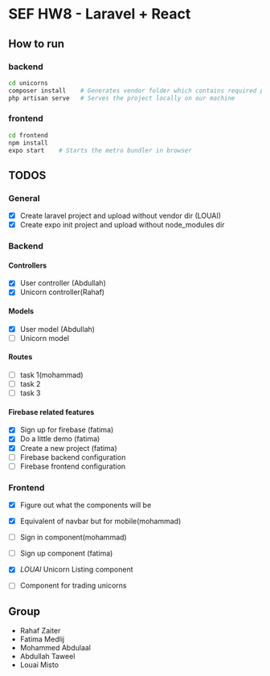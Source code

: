 # SEF HW8 - Laravel + React

## How to run
### backend
``` sh
cd unicorns
composer install    # Generates vendor folder which contains required packages
php artisan serve   # Serves the project locally on our machine
```
### frontend
``` sh
cd frontend
npm install  
expo start    # Starts the metro bundler in browser
```

## TODOS
### General
- [x] Create laravel project and upload without vendor dir (LOUAI)
- [x] Create expo init project and upload without node_modules dir
### Backend
#### Controllers
- [x] User controller (Abdullah)
- [x] Unicorn controller(Rahaf)
#### Models
- [x] User model (Abdullah)
- [ ] Unicorn model
#### Routes
- [ ] task 1(mohammad)
- [ ] task 2
- [ ] task 3
#### Firebase related features
- [x] Sign up for firebase (fatima)
- [x] Do a little demo (fatima)
- [x] Create a new project (fatima)
- [ ] Firebase backend configuration
- [ ] Firebase frontend configuration
### Frontend
- [x] Figure out what the components will be
- [x] Equivalent of navbar but for mobile(mohammad)
- [ ] Sign in component(mohammad)
- [ ] Sign up component (fatima)
- [x] *LOUAI* Unicorn Listing component
- [ ] Component for trading unicorns


## Group
- Rahaf Zaiter
- Fatima Medlij
- Mohammed Abdulaal
- Abdullah Taweel
- Louai Misto
